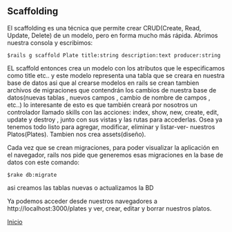 ## Scaffolding

El scaffolding es una técnica que permite crear CRUD(Create, Read, Update, Delete) de un modelo, pero en forma mucho más rápida. Abrimos nuestra consola y escribimos:
```
$rails g scaffold Plate title:string description:text producer:string
```

EL scaffold entonces crea un modelo con los atributos que le especificamos como title etc.. y este modelo representa una tabla que se creara en nuestra base de datos
asi que al crearse modelos en rails se crean tambien archivos de migraciones que contendrán los cambios de nuestra base de datos(nuevas tablas , nuevos campos , cambio de nombre de campos , etc..)
lo interesante de esto es que también creará por nosotros un controlador llamado skills con las acciones: index, show, new, create, edit, update y destroy ,
junto con sus vistas y las rutas para accederlas. Osea ya tenemos todo listo para agregar, modificar, eliminar y listar-ver- nuestros Platos(Plates). Tambien nos crea assets(diseño).

Cada vez que se crean migraciones, para poder visualizar la aplicación en el navegador, rails nos pide que generemos esas migraciones en la base de datos con este comando:
```
$rake db:migrate
```

asi creamos las tablas nuevas o actualizamos la BD

Ya podemos acceder desde nuestros navegadores a http://localhost:3000/plates y ver, crear, editar y borrar nuestros platos.

[Inicio](../README.md)
